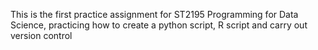 This is the first practice assignment for ST2195 Programming for Data Science, practicing how to create a python script, R script and carry out version control

